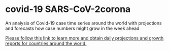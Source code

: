 # covid-19 SARS-CoV-2corona
An analysis of Covid-19 case time series around the world with projections and forecasts how case numbers might grow in the week ahead

[Please follow this link to learn more and obtain daily projections and growth reports for countries around the world.](index.html)
